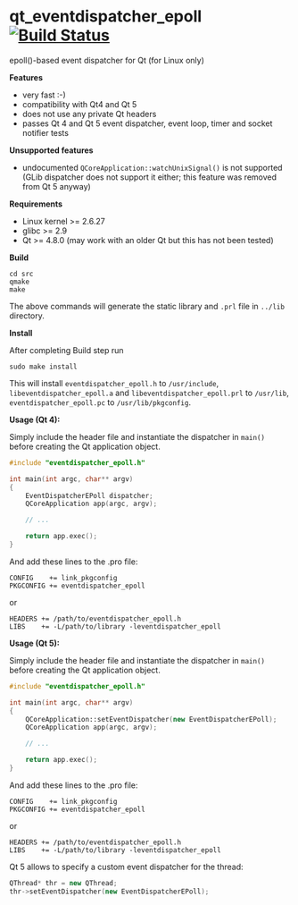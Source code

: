 # qt_eventdispatcher_epoll [![Build Status](https://secure.travis-ci.org/sjinks/qt_eventdispatcher_epoll.png)](http://travis-ci.org/sjinks/qt_eventdispatcher_epoll)

epoll()-based event dispatcher for Qt (for Linux only)

**Features**
* very fast :-)
* compatibility with Qt4 and Qt 5
* does not use any private Qt headers
* passes Qt 4 and Qt 5 event dispatcher, event loop, timer and socket notifier tests

**Unsupported features**
* undocumented `QCoreApplication::watchUnixSignal()` is not supported (GLib dispatcher does not support it either; this feature was removed from Qt 5 anyway)

**Requirements**
* Linux kernel >= 2.6.27
* glibc >= 2.9
* Qt >= 4.8.0 (may work with an older Qt but this has not been tested)


**Build**

```
cd src
qmake
make
```

The above commands will generate the static library and `.prl` file in `../lib` directory.


**Install**

After completing Build step run

```
sudo make install
```

This will install `eventdispatcher_epoll.h` to `/usr/include`, `libeventdispatcher_epoll.a` and `libeventdispatcher_epoll.prl` to `/usr/lib`, `eventdispatcher_epoll.pc` to `/usr/lib/pkgconfig`.


**Usage (Qt 4):**

Simply include the header file and instantiate the dispatcher in `main()`
before creating the Qt application object.

```c++
#include "eventdispatcher_epoll.h"

int main(int argc, char** argv)
{
    EventDispatcherEPoll dispatcher;
    QCoreApplication app(argc, argv);

    // ...

    return app.exec();
}
```

And add these lines to the .pro file:

```
CONFIG    += link_pkgconfig
PKGCONFIG += eventdispatcher_epoll
```

or

```
HEADERS += /path/to/eventdispatcher_epoll.h
LIBS    += -L/path/to/library -leventdispatcher_epoll
```


**Usage (Qt 5):**

Simply include the header file and instantiate the dispatcher in `main()`
before creating the Qt application object.

```c++
#include "eventdispatcher_epoll.h"

int main(int argc, char** argv)
{
    QCoreApplication::setEventDispatcher(new EventDispatcherEPoll);
    QCoreApplication app(argc, argv);

    // ...

    return app.exec();
}
```

And add these lines to the .pro file:

```
CONFIG    += link_pkgconfig
PKGCONFIG += eventdispatcher_epoll
```

or

```
HEADERS += /path/to/eventdispatcher_epoll.h
LIBS    += -L/path/to/library -leventdispatcher_epoll
```

Qt 5 allows to specify a custom event dispatcher for the thread:

```c++
QThread* thr = new QThread;
thr->setEventDispatcher(new EventDispatcherEPoll);
```
